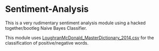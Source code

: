 # Sentiment-Analysis

This is a very rudimentary sentiment analysis module using a hacked together/bootleg Naive Bayes Classifier. 

This module uses [LoughranMcDonald_MasterDictionary_2014.csv](https://www3.nd.edu/~mcdonald/Word_Lists_files/Documentation/Documentation_LoughranMcDonald_MasterDictionary.pdf) for the classification of positive/negative words.